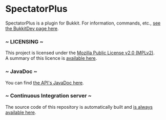 # SpectatorPlus

SpectatorPlus is a plugin for Bukkit. For information, commands, etc., [see the BukkitDev page here](http://dev.bukkit.org/bukkit-plugins/spectator/).

### ~ LICENSING ~

This project is licensed under the [Mozilla Public License v2.0 (MPLv2)](https://www.mozilla.org/MPL/2.0/).  
A summary of this licence is [available here](https://tldrlegal.com/license/mozilla-public-license-2.0-(mpl-2)#summary).

### ~ JavaDoc ~

You can find [the API's JavaDoc here](http://depot.carrade.eu/html/bukkit/doc/spectatorplus/).

### ~ Continuous Integration server ~

The source code of this repository is automatically built and [is always available here](http://jenkins.carrade.eu/job/SpectatorPlus/).
